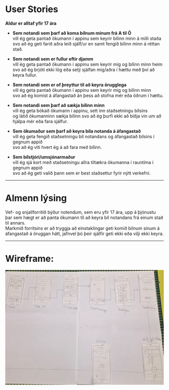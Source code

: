 # User Stories

**Aldur er alltaf yfir 17 ára**

- **Sem notandi sem þarf að koma bílnum mínum frá A til Ö**  
  vill ég geta pantað ökumann í appinu sem keyrir bílinn minn á milli staða  
  svo að ég geti farið aðra leið sjálf/ur en samt fengið bílinn minn á réttan stað.  

- **Sem notandi sem er fullur eftir djamm**  
  vill ég geta pantað ökumann í appinu sem keyrir mig og bílinn minn heim  
  svo að ég brjóti ekki lög eða setji sjálfan mig/aðra í hættu með því að keyra fullur.  

- **Sem notandi sem er of þreyttur til að keyra örugglega**  
  vill ég geta pantað ökumann í appinu sem keyrir mig og bílinn minn  
  svo að ég komist á áfangastað án þess að stofna mér eða öðrum í hættu.  

- **Sem notandi sem þarf að sækja bílinn minn**  
  vill ég geta bókað ökumann í appinu, sett inn staðsetningu bílsins  
  og látið ökumanninn sækja bílinn svo að ég þurfi ekki að biðja vin um að hjálpa mér eða fara sjálfur.  

- **Sem ökumaður sem þarf að keyra bíla notanda á áfangastað**  
  vill ég geta fengið staðsetningu bíl notandans og áfangastað bílsins í gegnum appið  
  svo að ég viti hvert ég á að fara með bílinn.  

- **Sem bílstjóri/umsjónarmaður**  
  vill ég sjá kort með staðsetningu allra tiltækra ökumanna í rauntíma í gegnum appið  
  svo að ég geti valið þann sem er best staðsettur fyrir nýtt verkefni.  

---

# Almenn lýsing

Vef- og snjallforritið býður notendum, sem eru yfir 17 ára, upp á þjónustu þar sem hægt er að panta ökumann til að keyra bíl notandans frá einum stað til annars.  
Markmið forritsins er að tryggja að einstaklingar geti komið bílnum sínum á áfangastað á öruggan hátt, jafnvel þó þeir sjálfir geti ekki eða vilji ekki keyra.

---

# Wireframe:

![wireframe](./wireframe_user.jpg)
